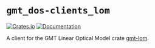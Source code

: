 # `gmt_dos-clients_lom`

[![Crates.io](https://img.shields.io/crates/v/gmt_dos-clients_lom.svg)](https://crates.io/crates/gmt_dos-clients_lom)
[![Documentation](https://docs.rs/gmt_dos-clients_lom/badge.svg)](https://docs.rs/gmt_dos-clients_lom/)

A client for the GMT Linear Optical Model crate [gmt-lom](https://crates.io/crates/gmt-lom).